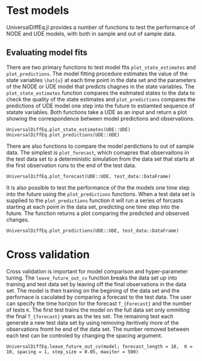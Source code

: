 # Test models

UniversalDiffEq.jl provides a number of functions to test the performance of NODE and UDE models, with both in sample and out of sample data. 

## Evaluating model fits

There are two primary functions to test model fits `plot_state_estimates` and `plot_predictions`. The model fitting procedure estimates the value of the state variables ``\hat{u}`` at each time point in the data set and the parameters of the NODE or UDE model that predicts chagnes in the state variables. The `plot_state_estimates` function compares the esitmated states to the data to check the quality of the state estimates and `plot_predictions` compares the predictions of UDE model one step into the future to estiamted sequence of statate variables. Both functions take a UDE as an input and return a plot showing the correspondence between model predictions and observations. 

```@docs
UniversalDiffEq.plot_state_estimates(UDE::UDE)
UniversalDiffEq.plot_predictions(UDE::UDE)
```

There are also functions to compare the model perdictions to out of sample data. The simplest is `plot_forecast`, which comapres that observaitons in the test data set to a deterministic simulation from the data set that starts at the first observation runs to the end of the test data. 

```@docs
UniversalDiffEq.plot_forecast(UDE::UDE, test_data::DataFrame)
```

It is also possible to test the performance of the the models one time step into the future using the `plot_predictions` functions. When a test data set is supplied to the `plot_predictions` function it will run a series of forcasts starting at each point in the data set, predicting one time step into the future. The function returns a plot comparing the predicted and observed changes. 

```@docs
UniversalDiffEq.plot_predictions(UDE::UDE, test_data::DataFrame)
```

# Cross validation

Cross validation is important for model comparison and hyper-parameter tuning. The `leave_future_out_cv` function breaks the data set up into training and test data set by leaving off the final  observations in the data set. The model is then training on the begining of the data set and the perfornace is caculated by comparing a forecast to the test data. The user can specify the time horizon for the forecast ``T_{Forecast}`` and the number of tests ``K``. The first test trains the model on the full data set only ommiting the final ``T_{forecast}`` years as the tes set. The remaining test each generate a new test data set by using removing iteritively more of the observations fromt he end of the data set. The number removed between each test can be controled by changing the spacing argument. 


```@docs
UniversalDiffEq.leave_future_out_cv(model; forecast_length = 10,  K = 10, spacing = 1, step_size = 0.05, maxiter = 500)
```

